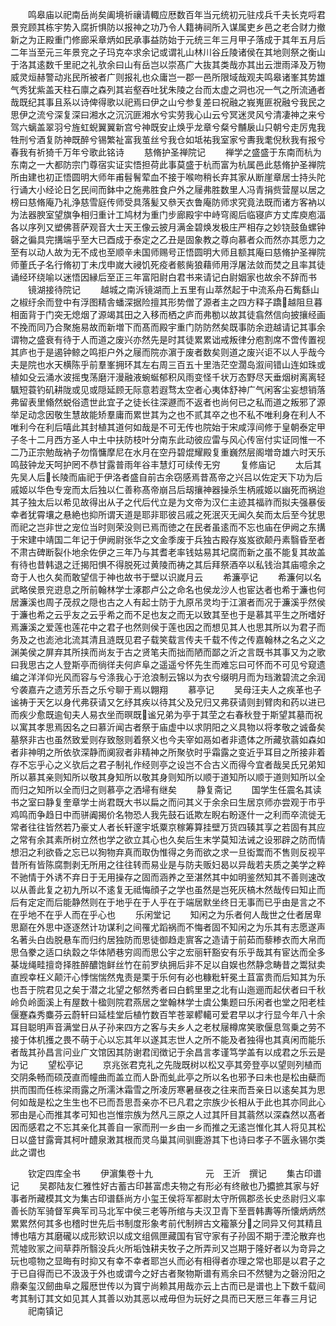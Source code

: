 <!-- { "loadSidebar": true } -->
　　鸣皋庙以祀南岳尚矣阖境祈禳请輙应厯数百年当元统初元驻戍兵千夫长克哷君景兖顾其栋宇势入腐折惧防以报神之功乃令人籍祷祠所入谋属吏乡邑之老合财力撤新之为正殿重门修廊采章炳如民承事益防始于元统三年三月甲子落成于其年五月后二年当至元三年景兖之子玛克夲求余记或谓礼山林川谷丘陵诸侯在其地则祭之衡山于洛其逺数千里祀之礼欤余曰山有岳岂以崇髙广大抜其类哉亦其出云泄雨泽及万物威灵烜赫警动兆民所被者广则报礼也众庸岂一郡一邑所限域哉观夫鸣皋诸峯其势雄气秀犹紫盖天柱石廪之森列其岩壑吞吐犹朱陵之台而太虚之洞也况一气之所流通者哉既纪其事且系以诗俾得歌以祀焉曰伊之山兮参复差曰祝融之峩嵬匪祝融兮我民之思伊之流兮深复深曰湘水之沉沉匪湘水兮实劳我心山云兮冥迷灵风兮清凄神之来兮驾六螭盖翠羽兮旌虹蜺翼翼新宫兮神既安止焕乎龙章兮粲兮黼扆山只朝兮走厉鬼我牲刑兮酒复防神既醉兮锡繁祉富我茧丝兮我仓如坻祐我室家兮夀我耄倪秋我有报兮春我有祈猗千万年兮歌此铭诗
　　慈脩护圣禅院记
　　禅学之盛盛于东南而杭为东南之一大都防宗门尊宿实证实悟担荷此事莫盛于杭而富为杭属邑此慈脩护圣禅院所由建也初正悟圆明大师年甫髫鬌荤血不接于喉吻稍长弃其家从断崖章居士持头陀行诵大小经论日乞民间而鉢中之施弗胜食户外之屦弗胜数里人冯青捐赀营屋以居之榜曰慈脩庵乃礼浄慈雪庭传师受具落髪又叅天衣鲁庵防师求究竟法既而诸方客衲以为法器腴室望旗争相归重计工鸠材为重门步廊殿宇中峙穹阁后临寝庐方丈库庾庖湢各以序列又塑佛菩萨观音大士天王像云披月满金碧焕发极庄严相存之妙铙鼓鱼螺钟磬之徧具完搆端乎至大已酉成于泰定之乙丑是固象教之尊向慕者众而然亦其愿力之至有以动人故为无不成也至顺辛未国师赐号正悟圆明大师且额其庵曰慈脩护圣禅院师董氏子名行脩初丁未戊申嵗大祲饥死疫者骸胔狼藉师用浮屠法敛而焚之且率其徒诵经环绕喻以迷悟因縁后至正三年富阳尉白君书来请记白尉姻家也故余不辞而书
　　镜湖接待院记
　　越城之南泝镜湖而上五里有山萃然起于中流系舟石觜繇山之椒纡余而登中有浮图精舎蟠深据险擅其形势僧了源者主之四方释子蹻越阻旦暮相面背于门突无熄烟了源竭其田之入移而栖之庐而弗勌以故其徒翕然信向披攘经画不挽而同乃合聚施易故而新増下而髙而殿宇重门防防然矣既事防余逰越请记其事余谓物之盛衰有待于人而道之废兴亦然先是时其徒累累诎戒叛律分庖割席不啻传置视其庐也于是遏钟鲸之鸣拒户外之屦而院亦濵于废者数矣则道之废兴讵不以人乎哉今夫是院也水天横陈乎前羣峯拥环其左右周三百五十里浩茫空濶岛溆间错山连如珠或植如殳云涌水波摇曳荡磨汗漫融液蜿蜒郁积风雨变怪千状万态野尽天垂烟树离离轻颿短蓑钓矶耕陇或见或隠延顾无际意若遐骛太空者心夷体舒神广气闲客尘妄想销落弗留表里翛然蜕俗遗世此宜子之徒长往深遯而不返者也尚何已之私而道之叛邪了源举足动念因敬生慧故能矫羣庸而累世其为之也不贰其卒之也不私不唯利身在利人不唯利今在利后嘻此其封植其道何如哉是不可无传也院始于宋咸淳间修于皇朝泰定甲子冬十二月西方圣人中土中扶防枝叶分南东此动彼应雷与风心传宻付实证同惟一不二乃正宗勉哉衲子勿惰慵摩尼在水月在空丹碧焜耀殿复重巍然层阁増竒雄六时天乐鸣鼓钟龙天呵护罔不恭甘露普雨年谷丰慧灯可续传无穷
　　复修庙记
　　太后其先吴人后长陵而庙祀于伊洛者盛自前古余窃感焉昔髙帝之兴吕以佐定天下功为后戚姬以华色专宠而太后独以仁善称髙帝崩吕后刼攘神器操杀生柄戚姬以幽死而祸迨其子独太后以希见故得出从子之代后代立是为文帝为汉仁主迹其福祚而拟夫强暴佞幸者犹霄壤之悬絶也抑所谓天道是耶非耶彼吕戚之死泯灭无闻久矣而太后至今犹思而祀之岂非世之宠位当时则荣没则已焉而徳之在民者虽逺而不忘也庙在伊阙之东搆于宋建中靖国二年记于伊阙尉张华之文金季废于兵独古殿存岌岌欲颠丹素翳昏至者不肃古碑断裂仆地余佐伊之三年乃与其耆老率钱姑易其圮腐而新之虽不能复其故盖有待也昔韩退之迁揭阳惧不得脱死过黄陵而祷之其后拜祭酒卒以私钱治其庙噫余之竒于人也久矣而敢望信于神也故书于壁以识嵗月云
　　希濂亭记
　　希濂何以名武略侯景兖逰息之所前翰林学士涿郡卢公之命名也侯龙沙人也宦达者也希于濂也何居濂溪也周子茂叔之隠也古之人有起士防于九原吊灵均于江濵者而况于濂溪乎然侯于濂也希之云乎友之云乎希之而不足也友之而无以致其至也于是慕其平生之所嗜好焉濂溪之爱莲也莲花中之君子也然则侯于莲也因之而想见其人也思其所以为君子而务及之也滮池北流其清且涟既见君子载笑载言传夫千载不传之传嘉翰林之名之义之渊美侯之屏弃其所挟而尚友于古之贤笔夫而拙而陋而鄙之沂之言既书其事又为之歌曰我思古之人登斯亭而徜徉夫何庐阜之遥遥兮怀先生而难忘曰可怀而不可见兮窥遗编之洋洋仰光风而容与兮涤我心于沧浪制云锦以为衣兮缀明月而为珰潄碧流之余润兮袭嘉卉之遗芳乐吾之乐兮聊于焉以翺翔
　　慕亭记
　　吴母汪夫人之疾革也子谧祷于天乞以身代弗获请又乞纾其疾以待其父及兄归又弗获请则刲臂肉和药以进已而疾少愈既逾旬夫人易衣坐而暝既谧兄弟为亭于其茔之右春秋登于斯望其墓而祝以寓其孝思焉因名之曰慕沂闻古者祭于庙虚中以求阴阳之义具物以将孝敬之诚备矣墓祭非古也虽然致爱则存致慤则着祭义也今夫宰如鬲如者非遗体之所藏欤蓊如森如者非神明之所依欤深静而阒寂者非精神之所聚欤时乎霜露之变近乎耳目之所接非着存不忘乎心之义欤后之君子制礼作经则亭之设岂不合古义而得今宜者哉吴氏兄弟知所以慕其亲则知所以敬其身知所以敬其身则知所以顺于道知所以顺于道则知所以全而归之知所以全而归之则慕亭之洒埽有继矣
　　静复斋记
　　国学生任震名其读书之室曰静复奎章学士尚君既大书以扁之而问其义于余余曰生居京师亦尝观于市乎鸡鸣而争趋日中而骈阗揭价名物恐人我先鼓石诋欺左睨右盼逐什一之利而卒流徙无常者往往皆然若乃豪丈人者长轩邃宇坁粟京稼筹算挂壁万货四辏其享之若固有其应之常有余其素所树立然也学之欲立其心也久矣后生末学莫知法诫之设邪辟之防而情想汨之利欲昏之忘已以狥物弃真而取伪惟得之务而欲之求一旦衒鬻而不售则反视平昔所有皆陈腐剽剥无所用之往往转而易业是与防夫贩妇曷以异哉若夫质之美学之粹不驰情于外诱不弃日于无用操存之固而涵养之至湛然其中如明鉴然知其不善则速改以从善此复之初九所以不逺复无祗悔顔子之学也虽然是岂死灰槁木然哉传曰知止而后有定定而后能静然则在于地乎在于人乎在于端居默坐终日无事而已乎由是言之不在乎地不在乎人而在乎心也
　　乐闲堂记
　　知闲之为乐者何人哉世之仕者居卑思巅在外思中逐逐然计功谋利之间罹尤蹈祸而不悔者固不知闲之为乐其有志愿遂声名著头白齿脱悬车而归约居独防而思徒御趋走賔客之造请于前茹而藜糁衣而大帛而思刍豢之适口纨縠之华体陋巷穷闾而思公宇之宏丽轩豁安有乐乎哉其有宦达而全多棊垅绳畦擅竒择胜醉醲饱鲜丝竹在前罗纨拥后非不足以自娱也然静念畴昔之鬻狱卖直觊幸枉义颠汗心悸惴惴然鬼责是栗于乐何有必也糠粃轩冕土苴富贵而后知其为乐也吾于院君见之矣于潜之北望之郁然秀者曰白鹤里里之北有山迤逦而起伏者曰千秋岭负岭面溪上有屋数十楹则院君燕居之堂翰林学士虞公集题曰乐闲者也堂之阳老桂偃蹇森秀麋芬云蔚轩曰延桂堂后植竹数百竿苍翠轇轕可爱君早以才行显今年八十余耳目聪明声音满堂日从子孙来四方之客与夫乡人之老杖屦樽席笑歌偃息驾乗之劳不接于体机擭之畏不萌于心以忘其年以遂其志世人之所不能及者独得也其真闲而能乐者哉其孙昌言问业广文馆因其防谢君闰徴记于余昌言孝谨笃学盖有以成君之乐云是为记
　　望松亭记
　　京兆张君克礼之先陇既树以松又亭其旁登亭以望则列植而交阴条畅而硕茂直而幢曲而盖立而人卧而虬此亭之所以名也邪予曰未也是松由蘗而拱而围而任栋梁雨露之所濡沐霜雪之所凌厉寒暑昼夜之往来而吾亲日以逺矣其为思何如哉是松之生生也不已而吾思吾亲亦不已凡君之宗族少长相从于此也其亦同此心邪由是心而推其孝可知也岂惟宗族为然凡三原之人过其阡目其蓊然以深森然以髙者因而感君之不忘其亲化其善自一家而刑一乡由一乡而推之无逺岂惟化其人将见其松日以盛甘露膏其柯叶醴泉潄其根而灵乌巢其间驯鹿游其下也诗曰孝子不匮永锡尔类此之谓也





　　钦定四库全书
　　伊濵集卷十九　　　　　　元　王沂　撰记
　　集古印谱记
　　吴郡陆友仁雅性好古蓄古印甚富虑夫物之有形必有终敝也乃攟摭其家与好事者所藏模其文为集古印谱繇尚方小玺王侯将军都尉太守所佩郡丞长史丞尉归义率善长防军骑督军典军司马北军中侯三老等所绾与夫汉卫青下至晋韩夀等所懐炳炳然累累然何其多也稽时世先后书制度形象考前代制辨古文籕篆分之同异又何其精且博也嘻方其磨礲以成形欵识以成文组佩匣藏国有官守家有子孙固不期于湮沦散弃也荒墟败冡之间草莽所翳没兵火所垢蚀耕夫牧子之所弄刓又岂期于隆好者以为竒异之玩也噫物之显晦有时抑又有幸不幸者耶岂乆而必有相得者亦理之常也耶是以君子之于已自得而已不汲汲于外也或谓今之好古者聚物斯谱有焉余曰不然犍为之磬汾阳之鼎秦玺汉劒曲阜之履厯世传以为寳宁尚赖其用哉亦云上古而已是谱也上下数千载间考其制订其文如见其人其善以劝其恶以戒毋但为玩好之具而已天厯三年春三月记
　　祀南镇记
